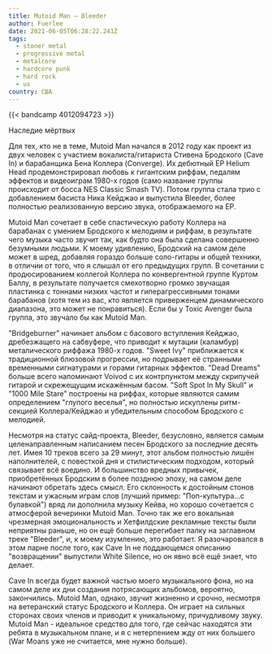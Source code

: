 ```yaml
---
title: Mutoid Man — Bleeder
author: Fuerlee
date: 2021-06-05T06:28:22.241Z
tags:
  - stoner metal
  - progressive metal
  - metalcore
  - hardcore punk
  - hard rock
  - us
country: США
---
```

{{< bandcamp 4012094723 >}}

Наследие мёртвых

Для тех, кто не в теме, Mutoid Man начался в 2012 году как проект из двух человек с участием вокалиста/гитариста Стивена Бродского (Cave In) и барабанщика Бена Коллера (Converge). Их дебютный EP Helium Head продемонстрировал любовь к гигантским риффам, педалям эффектов и видеоиграм 1980-х годов (само название группы происходит от босса NES Classic Smash TV). Потом группа стала трио с добавлением басиста Ника Кейджао и выпустила Bleeder, более полностью реализованную версию звука, отображаемого на EP.

Mutoid Man сочетает в себе спастическую работу Коллера на барабанах с умением Бродского к мелодиям и риффам, в результате чего музыка часто звучит так, как будто она была сделана совершенно безумными людьми. К моему удивлению, Бродский на самом деле может в шред, добавляя гораздо больше соло-гитары и общей техники, в отличии от того, что я слышал от его предыдущих групп. В сочетании с продюсированием коллегой Коллера по конвергентной группе Куртом Баллу, в результате получается смехотворно громко звучащая пластинка с тоннами низких частот и гиперагрессивными тонами барабанов (хотя тем из вас, кто является приверженцем динамического диапазона, это может не понравиться). Если бы у Toxic Avenger была группа, это звучало бы как Mutoid Man.

"Bridgeburner" начинает альбом с басового вступления Кейджао, дребезжащего на сабвуфере, что приводит к мутации (каламбур) металического риффажа 1980-х годов. "Sweet Ivy" приближается к традиционной блюзовой прогрессии, но подрывает её странными временными сигнатурами и горами гитарных эффектов. "Dead Dreams" больше всего напоминают Voivod с их контрпунктом между скрипучей гитарой и скрежещущим искажённым басом. "Soft Spot In My Skull" и "1000 Mile Stare" построены на риффах, которые являются самим определением "глупого веселья", но полностью искуплены ритм-секцией Коллера/Кейджао и убедительным способом Бродского с мелодией.

Несмотря на статус сайд-проекта, Bleeder, безусловно, является самым целенаправленным написанием песен Бродского за последние десять лет. Имея 10 треков всего за 29 минут, этот альбом полностью лишён наполнителей, с повесткой дня и стилистическим подходом, который связывает всё воедино. И большинство вредных привычек, приобретённых Бродским в более позднюю эпоху, на самом деле начинают обретать здесь смысл. Его склонность к достойным стонов текстам и ужасным играм слов (лучший пример: "Поп-культура...с булавкой") вряд ли дополнила музыку Кейва, но хорошо сочетается с атмосферой вечеринки Mutoid Man. Точно так же его вокальная чрезмерная эмоциональность и Хетфилдские рекламные тексты были неприятны раньше, но он ещё больше перегибает палку на заглавном треке "Bleeder", и, к моему изумлению, это работает. Я разочаровался в этом парне после того, как Cave In не поддающемся описанию "возвращении" выпустили White Silence, но он явно всё ещё знает, что делает.

Cave In всегда будет важной частью моего музыкального фона, но на самом деле их дни создания потрясающих альбомов, вероятно, закончились. Mutoid Man, однако, звучит жизненно и срочно, несмотря на ветеранский статус Бродского и Коллера. Он играет на сильных сторонах своих членов и приводит к уникальному, причудливому звуку. Mutoid Man - идеальное средство для того, где сейчас находятся эти ребята в музыкальном плане, и я с нетерпением жду от них большего (War Moans уже не считается, мне нужно больше).